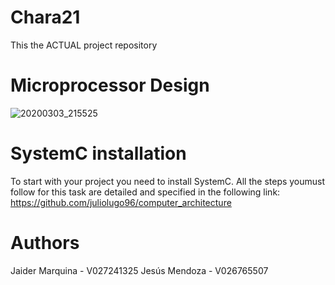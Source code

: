 # Chara21
This the ACTUAL project repository
# Microprocessor Design
![20200303_215525](https://user-images.githubusercontent.com/57911812/75839652-b4a33700-5d9f-11ea-8f6d-b5ce76f1606f.jpg)
# SystemC installation
To start with your project you need to install SystemC. All the  steps youmust follow for this task are detailed and specified in the following link: https://github.com/juliolugo96/computer_architecture
# Authors
Jaider Marquina - V027241325
Jesús Mendoza - V026765507

